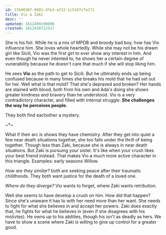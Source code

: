 ```yaml
---
id: 1fb8030f-9601-47e3-af22-1c5347c7a171
title: Vio & Zaki
desc: ''
updated: 1612499190006
created: 1612430722317
---
```


She is his foil. While he is a mix of MPDB and broody bad boy, how has Vio influence him. She loves whole heartedly. While she may not be his dream girl like Sicili, Vio was the first girl to ever show any interest in him. And even though he never intented to, he shows her a certain degree of vunerability because he doesn't care that much if she will stop liking him. 

He sees **Vio** as the path to get to Sicili. But he ultimately ends up being confused because in many times she breaks his mold that he had set out for her. Well what is that mold? That she's depraved and broken? Her hands are stained with blood, both from his own and Ada's doing she shows greater kindness and bravery than he understood. Vio is a very contradictory character, and filled with internal struggle. **She challenges the way he perceives people.**

They both find eachother a mystery.

~*~

What if their arc is shows they have chemistry. After they get into quiet a few near death situations together, she too falls under the thrill of being together. Though less than Zaki, because she is always in near death situations. But Zaki is pursuing your sister. It's like when your crush likes your best friend instead. That makes Vio a much more active character in this triangle. 
Examples: early seasons Willow.

*How are they similar?* both are seeking peace after their traumatic childhoods. They both want justice for the death of a loved one.

*Where do they diverge?* Vio wants to forget, where Zaki wants retribution.

Well she seems to have develop a crush on him. How did that happen? Since she's unaware it has to with her need more than her want. She needs to fight for what she believes in and accept her powers. Zaki does exactly that, he fights for what he believes in (even if she disagrees with his motivtes). He owns up to his abilities, though his isn't as deadly as hers. We have to show a scene where Zaki is willing to give up control for a greater good.